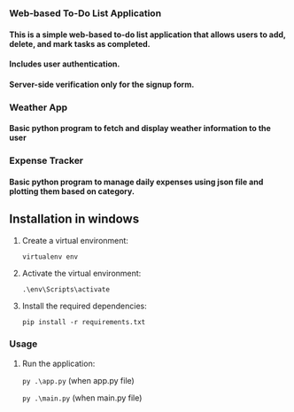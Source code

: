 ### Web-based To-Do List Application
#### This is a simple web-based to-do list application that allows users to add, delete, and mark tasks as completed. 
#### Includes user authentication.
#### Server-side verification only for the signup form.

### Weather App
#### Basic python program to fetch and display weather information to the user

### Expense Tracker
#### Basic python program to manage daily expenses using json file and plotting them based on category.


## Installation in windows

1. Create a virtual environment:

    ```virtualenv env```

4. Activate the virtual environment:

    ```.\env\Scripts\activate```

5. Install the required dependencies:

    ```pip install -r requirements.txt```

### Usage

1. Run the application:

    ```py .\app.py``` (when app.py file)
   
    ```py .\main.py``` (when main.py file)
